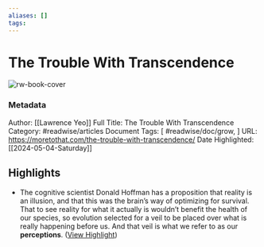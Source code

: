 ```yaml
---
aliases: []
tags:
---
```

# The Trouble With Transcendence

![rw-book-cover](https://moretothat.com/wp-content/uploads/2023/04/E02-Cover-The-trouble-with-transcendence-v2.png)
### Metadata
Author: [[Lawrence Yeo]]
Full Title: The Trouble With Transcendence
Category: #readwise/articles
Document Tags: [ #readwise/doc/grow, ]
URL: https://moretothat.com/the-trouble-with-transcendence/
Date Highlighted: [[2024-05-04-Saturday]]

## Highlights
- The cognitive scientist Donald Hoffman has a proposition that reality is an illusion, and that this was the brain’s way of optimizing for survival. That to see reality for what it actually is wouldn’t benefit the health of our species, so evolution selected for a veil to be placed over what is really happening before us. And that veil is what we refer to as our **perceptions**. ([View Highlight](https://read.readwise.io/read/01hx1yqwawy6140y66s3t6tnez))
